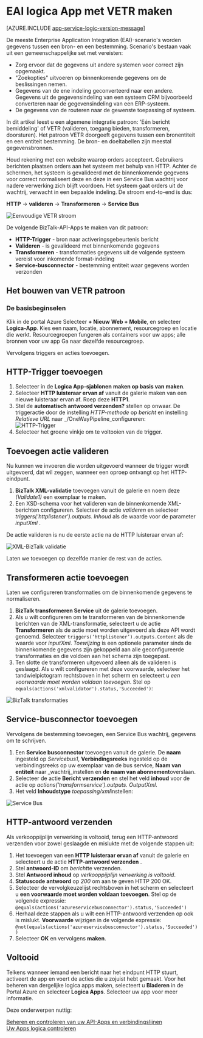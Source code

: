 <properties
   pageTitle="EAI logica App VETR gebruiken in logica apps in Azure App Service maken | Microsoft Azure"
   description="Valideer de, coderen en transformeren van functies van BizTalk XML-services"
   services="logic-apps"
   documentationCenter=".net,nodejs,java"
   authors="rajeshramabathiran"
   manager="erikre"
   editor=""/>

<tags
   ms.service="logic-apps"
   ms.devlang="multiple"
   ms.topic="article"
   ms.tgt_pltfrm="na"
   ms.workload="na"
   ms.date="04/20/2016"
   ms.author="rajram"/>


# <a name="create-eai-logic-app-using-vetr"></a>EAI logica App met VETR maken

[AZURE.INCLUDE [app-service-logic-version-message](../../includes/app-service-logic-version-message.md)]

De meeste Enterprise Application Integration (EAI)-scenario's worden gegevens tussen een bron- en een bestemming. Scenario's bestaan vaak uit een gemeenschappelijke set met vereisten:

- Zorg ervoor dat de gegevens uit andere systemen voor correct zijn opgemaakt.
- "Zoekopties" uitvoeren op binnenkomende gegevens om de beslissingen nemen.
- Gegevens van de ene indeling geconverteerd naar een andere. Gegevens uit de gegevensindeling van een systeem CRM bijvoorbeeld converteren naar de gegevensindeling van een ERP-systeem.
- De gegevens van de routeren naar de gewenste toepassing of systeem.

In dit artikel leest u een algemene integratie patroon: 'Eén bericht bemiddeling' of VETR (valideren, toegang bieden, transformeren, doorsturen). Het patroon VETR doorgeeft gegevens tussen een bronentiteit en een entiteit bestemming. De bron- en doeltabellen zijn meestal gegevensbronnen.

Houd rekening met een website waarop orders accepteert. Gebruikers berichten plaatsen orders aan het systeem met behulp van HTTP. Achter de schermen, het systeem is gevalideerd met de binnenkomende gegevens voor correct normaliseert deze en deze in een Service Bus wachtrij voor nadere verwerking zich blijft voordoen. Het systeem gaat orders uit de wachtrij, verwacht in een bepaalde indeling. De stroom end-to-end is dus:

**HTTP** → **valideren** → **Transformeren** → **Service Bus**

![Eenvoudige VETR stroom][1]

De volgende BizTalk-API-Apps te maken van dit patroon:

* **HTTP-Trigger** - bron naar activeringsgebeurtenis bericht
* **Valideren** - is gevalideerd met binnenkomende gegevens
* **Transformeren** - transformaties gegevens uit de volgende systeem vereist voor inkomende format-indeling
* **Service-busconnector** - bestemming entiteit waar gegevens worden verzonden


## <a name="constructing-the-basic-vetr-pattern"></a>Het bouwen van VETR patroon
### <a name="the-basics"></a>De basisbeginselen

Klik in de portal Azure Selecteer **+ Nieuw** **Web + Mobile**, en selecteer **Logica-App**. Kies een naam, locatie, abonnement, resourcegroep en locatie die werkt. Resourcegroepen fungeren als containers voor uw apps; alle bronnen voor uw app Ga naar dezelfde resourcegroep.

Vervolgens triggers en acties toevoegen.


## <a name="add-http-trigger"></a>HTTP-Trigger toevoegen
1. Selecteer in de **Logica App-sjablonen** **maken op basis van maken**.
1. Selecteer **HTTP luisteraar ervan af** vanuit de galerie maken van een nieuwe luisteraar ervan af. Roep deze **HTTP1**.
2. Stel de **automatisch antwoord verzenden?** stellen op onwaar. De triggeractie door de instelling _HTTP-methode_ op _bericht_ en instelling _Relatieve URL_ naar _/OneWayPipeline_configureren:  
    ![HTTP-Trigger][2]
3. Selecteer het groene vinkje om te voltooien van de trigger.

## <a name="add-validate-action"></a>Toevoegen actie valideren

Nu kunnen we invoeren die worden uitgevoerd wanneer de trigger wordt uitgevoerd, dat wil zeggen, wanneer een oproep ontvangt op het HTTP-eindpunt.

1. **BizTalk XML-validatie** toevoegen vanuit de galerie en noem deze _(Validate1)_ een exemplaar te maken.
2. Een XSD-schema voor het valideren van de binnenkomende XML-berichten configureren. Selecteer de actie _valideren_ en selecteer _triggers('httplistener').outputs. Inhoud_ als de waarde voor de parameter _inputXml_ .

De actie valideren is nu de eerste actie na de HTTP luisteraar ervan af: 

![XML-BizTalk validatie][3]

Laten we toevoegen op dezelfde manier de rest van de acties. 

## <a name="add-transform-action"></a>Transformeren actie toevoegen
Laten we configureren transformaties om de binnenkomende gegevens te normaliseren.

1. **BizTalk transformeren Service** uit de galerie toevoegen.
2. Als u wilt configureren om te transformeren van de binnenkomende berichten van de XML-transformatie, selecteert u de actie **Transformeren** als de actie moet worden uitgevoerd als deze API wordt genoemd. Selecteer ```triggers(‘httplistener’).outputs.Content``` als de waarde voor _inputXml_. *Toewijzing* is een optionele parameter sinds de binnenkomende gegevens zijn gekoppeld aan alle geconfigureerde transformaties en die voldoen aan het schema zijn toegepast.
3. Ten slotte de transformeren uitgevoerd alleen als de valideren is geslaagd. Als u wilt configureren met deze voorwaarde, selecteer het tandwielpictogram rechtsboven in het scherm en selecteert u _een voorwaarde moet worden voldaan toevoegen_. Stel op ```equals(actions('xmlvalidator').status,'Succeeded')```:  

![BizTalk transformaties][4]


## <a name="add-service-bus-connector"></a>Service-busconnector toevoegen
Vervolgens de bestemming toevoegen, een Service Bus wachtrij, gegevens om te schrijven.

1. Een **Service busconnector** toevoegen vanuit de galerie. De **naam** ingesteld op _Servicebus1_, **Verbindingsreeks** ingesteld op de verbindingsreeks op uw exemplaar van de bus service, **Naam van entiteit** naar _wachtrij_instellen en **de naam van abonnement**overslaan.
2. Selecteer de actie **Bericht verzenden** en stel het veld **inhoud** voor de actie op _actions('transformservice').outputs. OutputXml_.
3. Het veld **Inhoudstype** *toepassing/xml*instellen:  

![Service Bus][5]


## <a name="send-http-response"></a>HTTP-antwoord verzenden
Als verkooppijplijn verwerking is voltooid, terug een HTTP-antwoord verzenden voor zowel geslaagde en mislukte met de volgende stappen uit:

1. Het toevoegen van een **HTTP luisteraar ervan af** vanuit de galerie en selecteert u de actie **HTTP-antwoord verzenden** .
2. Stel **antwoord-ID** om *bericht*te verzenden.
2. Stel **Antwoord inhoud** op *verkooppijplijn verwerking is voltooid*.
3. **Statuscode antwoord** op *200* om aan te geven HTTP 200 OK.
4. Selecteer de vervolgkeuzelijst rechtsboven in het scherm en selecteert u **een voorwaarde moet worden voldaan toevoegen**.  Stel op de volgende expressie:  
    ```@equals(actions('azureservicebusconnector').status,'Succeeded')```  <br/>
5. Herhaal deze stappen als u wilt een HTTP-antwoord verzenden op ook is mislukt. **Voorwaarde** wijzigen in de volgende expressie:  
```@not(equals(actions('azureservicebusconnector').status,'Succeeded'))``` <br/>
6. Selecteer **OK** en vervolgens **maken**.



## <a name="completion"></a>Voltooid
Telkens wanneer iemand een bericht naar het eindpunt HTTP stuurt, activeert de app en voert de acties die u zojuist hebt gemaakt. Voor het beheren van dergelijke logica apps maken, selecteert u **Bladeren** in de Portal Azure en selecteer **Logica Apps**. Selecteer uw app voor meer informatie.

Deze onderwerpen nuttig:

[Beheren en controleren van uw API-Apps en verbindingslijnen](app-service-logic-monitor-your-connectors.md)  <br/>
[Uw Apps logica controleren](app-service-logic-monitor-your-logic-apps.md)

<!--image references -->
[1]: ./media/app-service-logic-create-EAI-logic-app-using-VETR/BasicVETR.PNG
[2]: ./media/app-service-logic-create-EAI-logic-app-using-VETR/HTTPListener.PNG
[3]: ./media/app-service-logic-create-EAI-logic-app-using-VETR/BizTalkXMLValidator.PNG
[4]: ./media/app-service-logic-create-EAI-logic-app-using-VETR/BizTalkTransforms.PNG
[5]: ./media/app-service-logic-create-EAI-logic-app-using-VETR/AzureServiceBus.PNG
